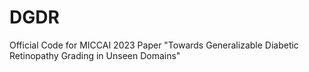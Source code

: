 # DGDR
Official Code for MICCAI 2023 Paper "Towards Generalizable Diabetic Retinopathy Grading in Unseen Domains" 

